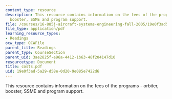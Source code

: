 ```yaml
---
content_type: resource
description: This resource contains information on the fees of the programs - orbiter,
  booster, SSME and program support.
file: /courses/16-885j-aircraft-systems-engineering-fall-2005/19e0f3ad5a29d58e0d209e085e7422d6_costs.pdf
file_type: application/pdf
learning_resource_types:
- Readings
ocw_type: OCWFile
parent_title: Readings
parent_type: CourseSection
parent_uid: 3ae2825f-e96a-4412-1b63-48f204147d10
resourcetype: Document
title: costs.pdf
uid: 19e0f3ad-5a29-d58e-0d20-9e085e7422d6
---
```

This resource contains information on the fees of the programs - orbiter, booster, SSME and program support.

